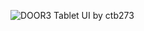![DOOR3 Tablet UI by ctb273](http://i1284.photobucket.com/albums/a564/ctb273/CaleighBirrell_DOOR3_zpsa3f8bd47.jpg)
